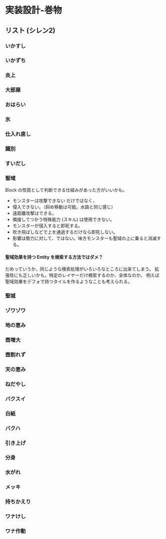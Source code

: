 ﻿実装設計-巻物
==========


リスト (シレン2)
----------

### いかすし

### いかずち

### 炎上

### 大部屋

### おはらい

### 氷

### 仕入れ直し

### 識別

### すいだし

### 聖域

Block の性質として判断できる仕組みがあった方がいいかも。
- モンスターは攻撃できない
だけではなく、
- 侵入できない。（斜め移動は可能。水路と同じ感じ）
- 遠距離攻撃はできる。
- 隣接してつかう特殊能力 (スキル) は使用できない。
- モンスターが侵入すると即死する。
- 吹き飛ばしなどで上を通過するだけなら即死しない。
- 影響は勢力に対して、ではない。味方モンスターも聖域の上に乗ると消滅する。

#### 聖域効果を持つ Entity を検索する方法ではダメ？

だめっていうか、同じような検索処理がいろいろなところに出来てしまう。
拡張性にも乏しいかも。特定のレイヤーだけ検索するのか、全体なのか。
例えば聖域効果をデフォで持つタイルを作るようなことも考えられる。

### 聖城

### ゾワゾワ

### 地の恵み

### 壺増大

### 壺割れず

### 天の恵み

### ねだやし

### バクスイ

### 白紙

### バクハ

### 引き上げ

### 分身

### 水がれ

### メッキ

### 持ちかえり

### ワナけし

### ワナ作動
















